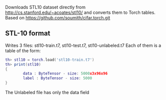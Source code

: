 Downloads STL10 dataset directly from http://cs.stanford.edu/~acoates/stl10/ and converts them to Torch tables.
Based on https://github.com/soumith/cifar.torch.git

STL-10 format
---------------
Writes 3 files: stl10-train.t7, stl10-test.t7, stl10-unlabeled.t7
Each of them is a table of the form:
```lua
th> stl10 = torch.load('stl10-train.t7')
th> print(stl10)
{
        data : ByteTensor - size: 5000x3x96x96
        label : ByteTensor - size: 5000
}
```
The Unlabeled file has only the data field
